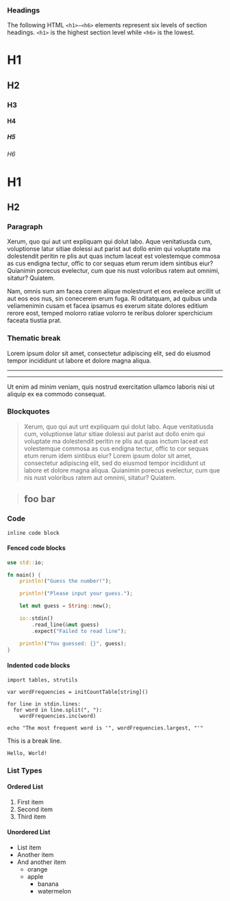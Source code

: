 
### Headings
The following HTML `<h1>—<h6>` elements represent six levels of section headings. `<h1>` is the highest section level while `<h6>` is the lowest.

# H1
## H2
### H3
#### H4
##### H5
###### H6

H1
===

H2
---

### Paragraph
Xerum, quo qui aut unt expliquam qui dolut labo. Aque venitatiusda cum, voluptionse latur sitiae dolessi aut parist aut dollo enim qui voluptate ma dolestendit peritin re plis aut quas inctum laceat est volestemque commosa as cus endigna tectur, offic to cor sequas etum rerum idem sintibus eiur?
Quianimin porecus evelectur, cum que nis nust voloribus ratem aut omnimi, sitatur? Quiatem.

Nam, omnis sum am facea corem alique molestrunt et eos evelece arcillit ut aut eos eos nus, sin conecerem erum fuga. Ri oditatquam, ad quibus unda veliamenimin cusam et facea ipsamus es exerum sitate dolores editium rerore eost, temped molorro ratiae volorro te reribus dolorer sperchicium faceata tiustia prat.

### Thematic break

Lorem ipsum dolor sit amet, consectetur adipiscing elit, sed do eiusmod tempor incididunt ut labore et dolore magna aliqua.

---
  ***

Ut enim ad minim veniam, quis nostrud exercitation ullamco laboris nisi ut aliquip ex ea commodo consequat. 

### Blockquotes
> Xerum, quo qui aut unt expliquam qui dolut labo. Aque venitatiusda cum, voluptionse latur sitiae dolessi aut parist aut dollo enim qui voluptate ma dolestendit peritin re plis aut quas inctum laceat est volestemque commosa as cus endigna tectur, offic to cor sequas etum rerum idem sintibus eiur?
Lorem ipsum dolor sit amet, consectetur adipiscing elit, sed do eiusmod tempor incididunt ut labore et dolore magna aliqua.
> Quianimin porecus evelectur, cum que nis nust voloribus ratem aut omnimi, sitatur? Quiatem.

>
> foo
bar
> ---
>

### Code

`inline code block`

#### Fenced code blocks
```rust
use std::io;

fn main() {
    println!("Guess the number!");

    println!("Please input your guess.");

    let mut guess = String::new();

    io::stdin()
        .read_line(&mut guess)
        .expect("Failed to read line");

    println!("You guessed: {}", guess);
}
```

#### Indented code blocks

    import tables, strutils

    var wordFrequencies = initCountTable[string]()

    for line in stdin.lines:
      for word in line.split(", "):
        wordFrequencies.inc(word)

    echo "The most frequent word is '", wordFrequencies.largest, "'"

  This is a break line.

    Hello, World! 

### List Types
#### Ordered List
1. First item
2. Second item
3. Third item

#### Unordered List
- List item
- Another item
- And another item
  - orange
  - apple
    - banana
    - watermelon
